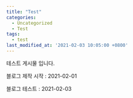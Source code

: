 ```yaml
---
title: "Test"
categories:
  - Uncategorized
  - Test
tags:
  - test
last_modified_at: '2021-02-03 10:05:00 +0800'
---
```


테스트 게시물 입니다.

블로그 제작 시작 : 2021-02-01

블로그 테스트 : 2021-02-03
